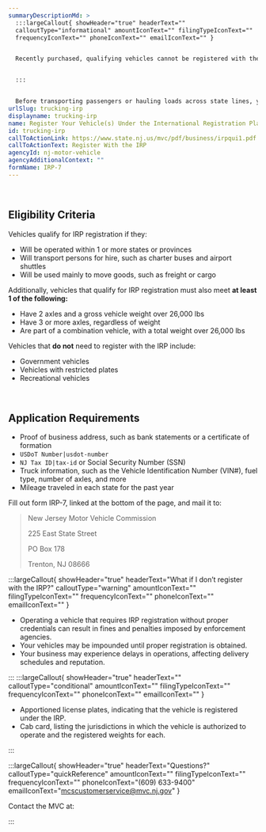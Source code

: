 ```yaml
---
summaryDescriptionMd: >
  :::largeCallout{ showHeader="true" headerText=""
  calloutType="informational" amountIconText="" filingTypeIconText=""
  frequencyIconText="" phoneIconText="" emailIconText="" }


  Recently purchased, qualifying vehicles cannot be registered with the NJ MVC until IRP-issued, appointed license plates and cab card are received by the owner.


  :::


  Before transporting passengers or hauling loads across state lines, your vehicles must be registered with the IRP in the state where you formed your business. The IRP is a reciprocity agreement between all states in the U.S. and Canada, and **allows legal operation between jurisdictions.**
urlSlug: trucking-irp
displayname: trucking-irp
name: Register Your Vehicle(s) Under the International Registration Plan (IRP)
id: trucking-irp
callToActionLink: https://www.state.nj.us/mvc/pdf/business/irpqui1.pdf
callToActionText: Register With the IRP
agencyId: nj-motor-vehicle
agencyAdditionalContext: ""
formName: IRP-7
---
```


&nbsp;

## Eligibility Criteria

Vehicles qualify for IRP registration if they:

- Will be operated within 1 or more states or provinces
- Will transport persons for hire, such as charter buses and airport shuttles
- Will be used mainly to move goods, such as freight or cargo

Additionally, vehicles that qualify for IRP registration must also meet **at least 1 of the following:**

- Have 2 axles and a gross vehicle weight over 26,000 lbs
- Have 3 or more axles, regardless of weight
- Are part of a combination vehicle, with a total weight over 26,000 lbs

Vehicles that **do not** need to register with the IRP include:

- Government vehicles
- Vehicles with restricted plates
- Recreational vehicles

&nbsp;

## Application Requirements

- Proof of business address, such as bank statements or a certificate of formation
- `USDoT Number|usdot-number`
- `NJ Tax ID|tax-id` or Social Security Number (SSN)
- Truck information, such as the Vehicle Identification Number (VIN#), fuel type, number of axles, and more
- Mileage traveled in each state for the past year

Fill out form IRP-7, linked at the bottom of the page, and mail it to:

> New Jersey Motor Vehicle Commission
> &nbsp;
>
> 225 East State Street
> &nbsp;
>
> PO Box 178
> &nbsp;
>
> Trenton, NJ 08666
> &nbsp;

:::largeCallout{ showHeader="true" headerText="What if I don’t register with the IRP?" calloutType="warning" amountIconText="" filingTypeIconText="" frequencyIconText="" phoneIconText="" emailIconText="" }

- Operating a vehicle that requires IRP registration without proper credentials can result in fines and penalties imposed by enforcement agencies.
- Your vehicles may be impounded until proper registration is obtained.
- Your business may experience delays in operations, affecting delivery schedules and reputation.

:::
:::largeCallout{ showHeader="true" headerText="" calloutType="conditional" amountIconText="" filingTypeIconText="" frequencyIconText="" phoneIconText="" emailIconText="" }

- Apportioned license plates, indicating that the vehicle is registered under the IRP.
- Cab card, listing the jurisdictions in which the vehicle is authorized to operate and the registered weights for each.

:::

:::largeCallout{ showHeader="true" headerText="Questions?" calloutType="quickReference" amountIconText="" filingTypeIconText="" frequencyIconText="" phoneIconText="(609) 633-9400" emailIconText="mcscustomerservice@mvc.nj.gov" }

Contact the MVC at:

:::
